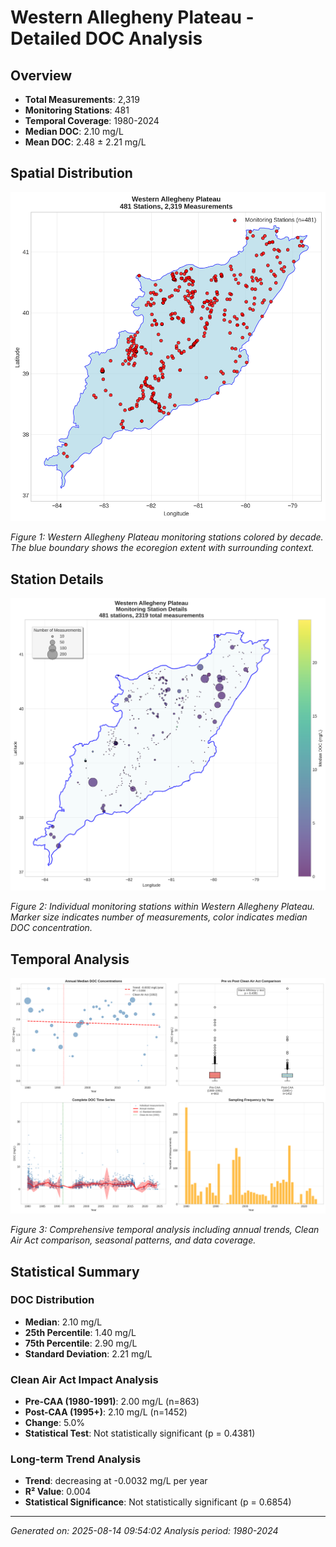 # Western Allegheny Plateau - Detailed DOC Analysis

## Overview
- **Total Measurements**: 2,319
- **Monitoring Stations**: 481
- **Temporal Coverage**: 1980-2024
- **Median DOC**: 2.10 mg/L
- **Mean DOC**: 2.48 ± 2.21 mg/L

## Spatial Distribution

![Ecoregion Overview](Western_Allegheny_Plateau_overview_map.png)

*Figure 1: Western Allegheny Plateau monitoring stations colored by decade. The blue boundary shows the ecoregion extent with surrounding context.*

## Station Details

![Station Details](Western_Allegheny_Plateau_stations.png)

*Figure 2: Individual monitoring stations within Western Allegheny Plateau. Marker size indicates number of measurements, color indicates median DOC concentration.*

## Temporal Analysis

![Time Series Analysis](Western_Allegheny_Plateau_timeseries.png)

*Figure 3: Comprehensive temporal analysis including annual trends, Clean Air Act comparison, seasonal patterns, and data coverage.*

## Statistical Summary

### DOC Distribution
- **Median**: 2.10 mg/L
- **25th Percentile**: 1.40 mg/L  
- **75th Percentile**: 2.90 mg/L
- **Standard Deviation**: 2.21 mg/L

### Clean Air Act Impact Analysis

- **Pre-CAA (1980-1991)**: 2.00 mg/L (n=863)
- **Post-CAA (1995+)**: 2.10 mg/L (n=1452)
- **Change**: 5.0%
- **Statistical Test**: Not statistically significant (p = 0.4381)

### Long-term Trend Analysis

- **Trend**: decreasing at -0.0032 mg/L per year
- **R² Value**: 0.004
- **Statistical Significance**: Not statistically significant (p = 0.6854)


---
*Generated on: 2025-08-14 09:54:02*
*Analysis period: 1980-2024*
